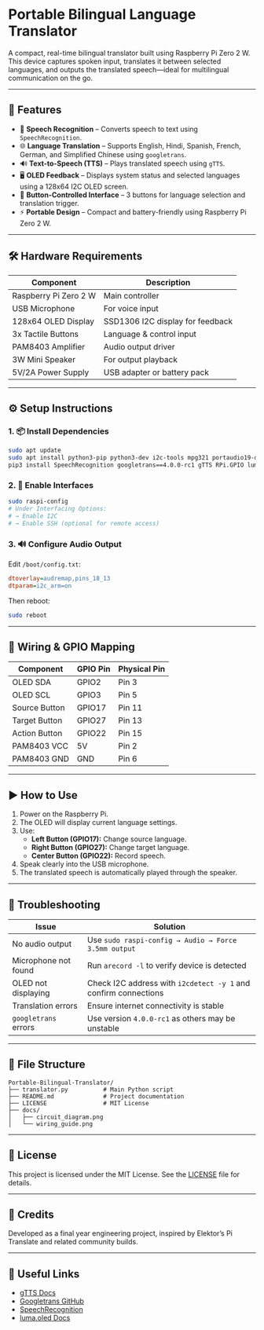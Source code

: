 # Portable Bilingual Language Translator

A compact, real-time bilingual translator built using Raspberry Pi Zero 2 W. This device captures spoken input, translates it between selected languages, and outputs the translated speech—ideal for multilingual communication on the go.

---

## 🎯 Features

- 🎤 **Speech Recognition** – Converts speech to text using `SpeechRecognition`.
- 🌐 **Language Translation** – Supports English, Hindi, Spanish, French, German, and Simplified Chinese using `googletrans`.
- 🔊 **Text-to-Speech (TTS)** – Plays translated speech using `gTTS`.
- 🖥️ **OLED Feedback** – Displays system status and selected languages using a 128x64 I2C OLED screen.
- 🔘 **Button-Controlled Interface** – 3 buttons for language selection and translation trigger.
- ⚡ **Portable Design** – Compact and battery-friendly using Raspberry Pi Zero 2 W.

---

## 🛠️ Hardware Requirements

| Component              | Description                      |
|------------------------|----------------------------------|
| Raspberry Pi Zero 2 W  | Main controller                  |
| USB Microphone         | For voice input                  |
| 128x64 OLED Display    | SSD1306 I2C display for feedback |
| 3x Tactile Buttons     | Language & control input         |
| PAM8403 Amplifier      | Audio output driver              |
| 3W Mini Speaker        | For output playback              |
| 5V/2A Power Supply     | USB adapter or battery pack      |

---

## ⚙️ Setup Instructions

### 1. 📦 Install Dependencies

```bash
sudo apt update
sudo apt install python3-pip python3-dev i2c-tools mpg321 portaudio19-dev
pip3 install SpeechRecognition googletrans==4.0.0-rc1 gTTS RPi.GPIO luma.oled pillow pyaudio
```

### 2. 🔧 Enable Interfaces

```bash
sudo raspi-config
# Under Interfacing Options:
# → Enable I2C
# → Enable SSH (optional for remote access)
```

### 3. 🔊 Configure Audio Output

Edit `/boot/config.txt`:
```ini
dtoverlay=audremap,pins_18_13
dtparam=i2c_arm=on
```

Then reboot:
```bash
sudo reboot
```

---

## 🔌 Wiring & GPIO Mapping

| Component        | GPIO Pin | Physical Pin |
|------------------|----------|--------------|
| OLED SDA         | GPIO2    | Pin 3        |
| OLED SCL         | GPIO3    | Pin 5        |
| Source Button    | GPIO17   | Pin 11       |
| Target Button    | GPIO27   | Pin 13       |
| Action Button    | GPIO22   | Pin 15       |
| PAM8403 VCC      | 5V       | Pin 2        |
| PAM8403 GND      | GND      | Pin 6        |

---

## ▶️ How to Use

1. Power on the Raspberry Pi.
2. The OLED will display current language settings.
3. Use:
   - **Left Button (GPIO17):** Change source language.
   - **Right Button (GPIO27):** Change target language.
   - **Center Button (GPIO22):** Record speech.
4. Speak clearly into the USB microphone.
5. The translated speech is automatically played through the speaker.

---

## 🧪 Troubleshooting

| Issue                 | Solution                                                                 |
|-----------------------|--------------------------------------------------------------------------|
| No audio output       | Use `sudo raspi-config → Audio → Force 3.5mm output`                     |
| Microphone not found  | Run `arecord -l` to verify device is detected                            |
| OLED not displaying   | Check I2C address with `i2cdetect -y 1` and confirm connections           |
| Translation errors    | Ensure internet connectivity is stable                                   |
| `googletrans` errors  | Use version `4.0.0-rc1` as others may be unstable                        |

---

## 📁 File Structure

```
Portable-Bilingual-Translator/
├── translator.py          # Main Python script
├── README.md              # Project documentation
├── LICENSE                # MIT License
├── docs/
│   ├── circuit_diagram.png
│   └── wiring_guide.png
```

---

## 📜 License

This project is licensed under the MIT License. See the [LICENSE](LICENSE) file for details.

---

## 🙌 Credits

Developed as a final year engineering project, inspired by Elektor’s Pi Translate and related community builds.

---

## 🔗 Useful Links

- [gTTS Docs](https://pypi.org/project/gTTS/)
- [Googletrans GitHub](https://github.com/ssut/py-googletrans)
- [SpeechRecognition](https://pypi.org/project/SpeechRecognition/)
- [luma.oled Docs](https://luma-oled.readthedocs.io/)

